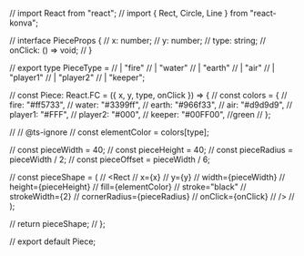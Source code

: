 // import React from "react";
// import { Rect, Circle, Line } from "react-konva";

// interface PieceProps {
//   x: number;
//   y: number;
//   type: string;
//   onClick: () => void;
// }

// export type PieceType =
//   | "fire"
//   | "water"
//   | "earth"
//   | "air"
//   | "player1"
//   | "player2"
//   | "keeper";

// const Piece: React.FC<PieceProps> = ({ x, y, type, onClick }) => {
//   const colors = {
//     fire: "#ff5733",
//     water: "#3399ff",
//     earth: "#966f33",
//     air: "#d9d9d9",
//     player1: "#FFF",
//     player2: "#000",
//     keeper: "#00FF00", //green
//   };

//   // @ts-ignore
//   const elementColor = colors[type];

//   const pieceWidth = 40;
//   const pieceHeight = 40;
//   const pieceRadius = pieceWidth / 2;
//   const pieceOffset = pieceWidth / 6;

//   const pieceShape = (
//     <Rect
//       x={x}
//       y={y}
//       width={pieceWidth}
//       height={pieceHeight}
//       fill={elementColor}
//       stroke="black"
//       strokeWidth={2}
//       cornerRadius={pieceRadius}
//       onClick={onClick}
//     />
//   );

//   return pieceShape;
// };

// export default Piece;
